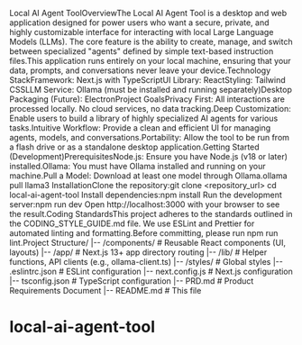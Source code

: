 Local AI Agent ToolOverviewThe Local AI Agent Tool is a desktop and web application designed for power users who want a secure, private, and highly customizable interface for interacting with local Large Language Models (LLMs). The core feature is the ability to create, manage, and switch between specialized "agents" defined by simple text-based instruction files.This application runs entirely on your local machine, ensuring that your data, prompts, and conversations never leave your device.Technology StackFramework: Next.js with TypeScriptUI Library: ReactStyling: Tailwind CSSLLM Service: Ollama (must be installed and running separately)Desktop Packaging (Future): ElectronProject GoalsPrivacy First: All interactions are processed locally. No cloud services, no data tracking.Deep Customization: Enable users to build a library of highly specialized AI agents for various tasks.Intuitive Workflow: Provide a clean and efficient UI for managing agents, models, and conversations.Portability: Allow the tool to be run from a flash drive or as a standalone desktop application.Getting Started (Development)PrerequisitesNode.js: Ensure you have Node.js (v18 or later) installed.Ollama: You must have Ollama installed and running on your machine.Pull a Model: Download at least one model through Ollama.ollama pull llama3
InstallationClone the repository:git clone <repository_url>
cd local-ai-agent-tool
Install dependencies:npm install
Run the development server:npm run dev
Open http://localhost:3000 with your browser to see the result.Coding StandardsThis project adheres to the standards outlined in the CODING_STYLE_GUIDE.md file. We use ESLint and Prettier for automated linting and formatting.Before committing, please run npm run lint.Project Structure/
|-- /components/        # Reusable React components (UI, layouts)
|-- /app/               # Next.js 13+ app directory routing
|-- /lib/               # Helper functions, API clients (e.g., ollama-client.ts)
|-- /styles/            # Global styles
|-- .eslintrc.json      # ESLint configuration
|-- next.config.js      # Next.js configuration
|-- tsconfig.json       # TypeScript configuration
|-- PRD.md              # Product Requirements Document
|-- README.md           # This file
# local-ai-agent-tool
